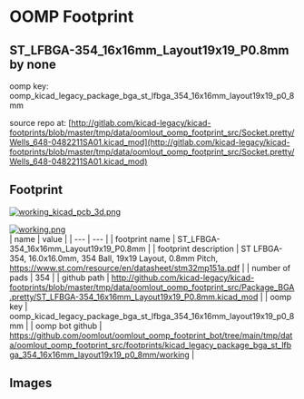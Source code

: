 # OOMP Footprint  
## ST_LFBGA-354_16x16mm_Layout19x19_P0.8mm  by none  
  
oomp key: oomp_kicad_legacy_package_bga_st_lfbga_354_16x16mm_layout19x19_p0_8mm  
  
source repo at: [http://gitlab.com/kicad-legacy/kicad-footprints/blob/master/tmp/data/oomlout_oomp_footprint_src/Socket.pretty/Wells_648-0482211SA01.kicad_mod](http://gitlab.com/kicad-legacy/kicad-footprints/blob/master/tmp/data/oomlout_oomp_footprint_src/Socket.pretty/Wells_648-0482211SA01.kicad_mod)  
## Footprint  
  
[![working_kicad_pcb_3d.png](working_kicad_pcb_3d_600.png)](working_kicad_pcb_3d.png)  
  
[![working.png](working_600.png)](working.png)  
| name | value | 
| --- | --- | 
| footprint name | ST_LFBGA-354_16x16mm_Layout19x19_P0.8mm | 
| footprint description | ST LFBGA-354, 16.0x16.0mm, 354 Ball, 19x19 Layout, 0.8mm Pitch, https://www.st.com/resource/en/datasheet/stm32mp151a.pdf | 
| number of pads | 354 | 
| github path | http://github.com/kicad-legacy/kicad-footprints/blob/master/tmp/data/oomlout_oomp_footprint_src/Package_BGA.pretty/ST_LFBGA-354_16x16mm_Layout19x19_P0.8mm.kicad_mod | 
| oomp key | oomp_kicad_legacy_package_bga_st_lfbga_354_16x16mm_layout19x19_p0_8mm | 
| oomp bot github | https://github.com/oomlout/oomlout_oomp_footprint_bot/tree/main/tmp/data/oomlout_oomp_footprint_src/footprints/kicad_legacy_package_bga_st_lfbga_354_16x16mm_layout19x19_p0_8mm/working | 
## Images  

